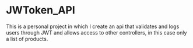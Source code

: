 # JWToken_API

This is a personal project in which I create an api that validates and logs users through JWT and allows access to other controllers, in this case only a list of products.

